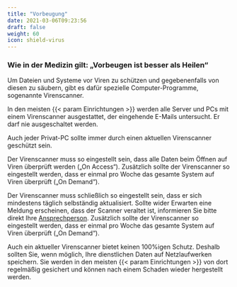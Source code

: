 ```yaml
---
title: "Vorbeugung"
date: 2021-03-06T09:23:56
draft: false
weight: 60
icon: shield-virus
---
```


### Wie in der Medizin gilt: „Vorbeugen ist besser als Heilen“

Um Dateien und Systeme vor Viren zu schützen und gegebenenfalls von diesen zu säubern, gibt es dafür spezielle Computer-Programme, sogenannte Virenscanner.

In den meisten {{< param Einrichtungen >}} werden alle Server und PCs mit einem Virenscanner ausgestattet, der eingehende E-Mails untersucht. Er darf nie ausgeschaltet werden.

Auch jeder Privat-PC sollte immer durch einen aktuellen Virenscanner geschützt sein.

Der Virenscanner muss so eingestellt sein, dass alle Daten beim Öffnen auf Viren überprüft werden („On Access“). Zusätzlich sollte der Virenscanner so eingestellt werden, dass er einmal pro Woche das gesamte System auf Viren überprüft („On Demand“).

Der Virenscanner muss schließlich so eingestellt sein, dass er sich mindestens täglich selbständig aktualisiert. Sollte wider Erwarten eine Meldung erscheinen, dass der Scanner veraltet ist, informieren Sie bitte direkt Ihre [Ansprechperson](/ansprechpersonen/). Zusätzlich sollte der Virenscanner so eingestellt werden, dass er einmal pro Woche das gesamte System auf Viren überprüft („On Demand“).

Auch ein aktueller Virenscanner bietet keinen 100%igen Schutz. Deshalb sollten Sie, wenn möglich, Ihre dienstlichen Daten auf Netzlaufwerken speichern. Sie werden in den meisten {{< param Einrichtungen >}} von dort regelmäßig gesichert und können nach einem Schaden wieder hergestellt werden.